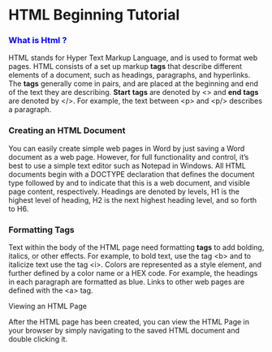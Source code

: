 <!DOCTYPE html>
<html>
<head>

</head>
<body> 
  
<h1>HTML Beginning Tutorial </h1>
  <h3 style="color:blue">What is Html ?</h3 > 
  <p>HTML stands for Hyper Text Markup Language, and is used to format web pages. HTML consists of a set up markup <b>tags</b> that describe different elements of a document, such as headings, paragraphs, and hyperlinks. The <b>tags</b> generally come in pairs, and are placed at the beginning and end of the text they are describing. <b>Start</b> <b>tags</b> are denoted by <> and <b>end</b> <b>tags</b> are denoted by &lt;</>/&gt;. For example, the text between &lt;p&gt; and &lt;p/&gt; describes a paragraph. 
</p>
  <h3 style=“color:blue">Creating an HTML Document</h3> 
   <p>You can easily create simple web pages in Word by just saving a Word document as a web page. However, for full functionality and control, it’s best to use a simple text editor such as Notepad in Windows.  All HTML documents begin with a DOCTYPE declaration that defines the document type followed by <HTML> and <body> to indicate that this is a web document, and visible page content, respectively. Headings are denoted by levels, H1 is the highest level of heading, H2 is the next highest heading level, and so forth to H6. </p>
                        
  <h3 style=“color:blue”>Formatting Tags</h3>
  <p>Text within the body of the HTML page need formatting <b>tags</b> to add bolding, italics, or other effects. For example, to bold text, use the tag &lt;b&gt; and to italicize text use the tag &lt;i&gt;. Colors are represented as a style element, and further defined by a color name or a HEX code. For example, the headings in each paragraph are formatted as blue. Links to other web pages are defined with the &lt;a&gt; tag.</p>
Viewing an HTML Page  <p>After the HTML page has been created, you can view the HTML Page in your browser by simply navigating to the saved HTML document and double clicking it.
 </p>

  </body>
  </html>
